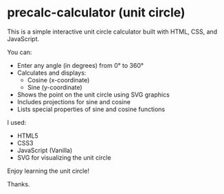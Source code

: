 # precalc-calculator (unit circle)

This is a simple interactive unit circle calculator built with HTML, CSS, and JavaScript.

You can:

- Enter any angle (in degrees) from 0° to 360°
- Calculates and displays:
  - Cosine (x-coordinate)
  - Sine (y-coordinate)
- Shows the point on the unit circle using SVG graphics
- Includes projections for sine and cosine
- Lists special properties of sine and cosine functions

I used:

- HTML5
- CSS3
- JavaScript (Vanilla)
- SVG for visualizing the unit circle

Enjoy learning the unit circle!

Thanks.
